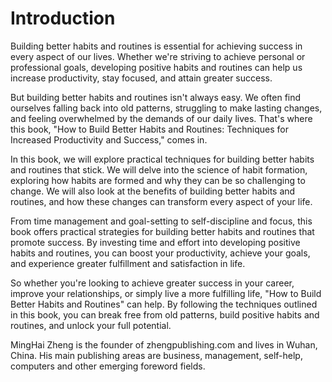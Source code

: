 # Introduction

Building better habits and routines is essential for achieving success in every aspect of our lives. Whether we're striving to achieve personal or professional goals, developing positive habits and routines can help us increase productivity, stay focused, and attain greater success.

But building better habits and routines isn't always easy. We often find ourselves falling back into old patterns, struggling to make lasting changes, and feeling overwhelmed by the demands of our daily lives. That's where this book, "How to Build Better Habits and Routines: Techniques for Increased Productivity and Success," comes in.

In this book, we will explore practical techniques for building better habits and routines that stick. We will delve into the science of habit formation, exploring how habits are formed and why they can be so challenging to change. We will also look at the benefits of building better habits and routines, and how these changes can transform every aspect of your life.

From time management and goal-setting to self-discipline and focus, this book offers practical strategies for building better habits and routines that promote success. By investing time and effort into developing positive habits and routines, you can boost your productivity, achieve your goals, and experience greater fulfillment and satisfaction in life.

So whether you're looking to achieve greater success in your career, improve your relationships, or simply live a more fulfilling life, "How to Build Better Habits and Routines" can help. By following the techniques outlined in this book, you can break free from old patterns, build positive habits and routines, and unlock your full potential.

MingHai Zheng is the founder of zhengpublishing.com and lives in Wuhan, China. His main publishing areas are business, management, self-help, computers and other emerging foreword fields.
